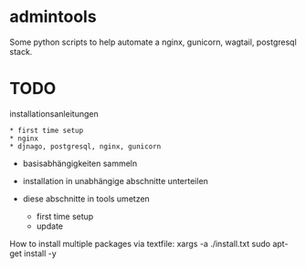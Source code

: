 # admintools
Some python scripts to help automate a nginx, gunicorn, wagtail, postgresql stack.

TODO
====

installationsanleitungen

    * first time setup
    * nginx
    * djnago, postgresql, nginx, gunicorn

* basisabhängigkeiten sammeln

* installation in unabhängige abschnitte unterteilen

* diese abschnitte in tools umetzen

    * first time setup
    * update



How to install multiple packages via textfile:
xargs -a ./install.txt sudo apt-get install -y